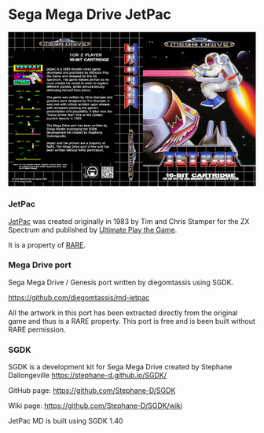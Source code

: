 # Sega Mega Drive JetPac


![JetPac MD](res/cover/Jetpac_MD.png?raw=true "Cover")



### JetPac

[JetPac](https://en.wikipedia.org/wiki/Jetpac) was created originally in 1983 by Tim and Chris Stamper for the ZX Spectrum and published by [Ultimate Play the Game](https://en.wikipedia.org/wiki/Ultimate_Play_the_Game).

It is a property of [RARE](https://en.wikipedia.org/wiki/Rare_(company)).


### Mega Drive port

Sega Mega Drive / Genesis port written by diegomtassis using SGDK.

https://github.com/diegomtassis/md-jetpac

All the artwork in this port has been extracted directly from the original game and thus is a RARE property. This port is free and is been built without RARE permission.


### SGDK

SGDK is a development kit for Sega Mega Drive created by Stephane Dallongeville
https://stephane-d.github.io/SGDK/

GitHub page: https://github.com/Stephane-D/SGDK

Wiki page: https://github.com/Stephane-D/SGDK/wiki

JetPac MD is built using SGDK 1.40
